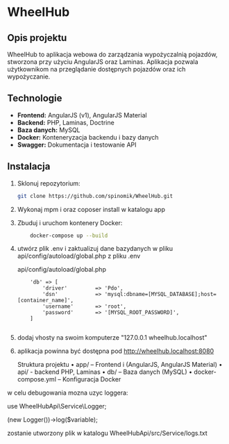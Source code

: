# WheelHub

## Opis projektu

WheelHub to aplikacja webowa do zarządzania wypożyczalnią pojazdów, stworzona przy użyciu AngularJS oraz Laminas. Aplikacja pozwala użytkownikom na przeglądanie dostępnych pojazdów oraz ich wypożyczanie.

## Technologie

- **Frontend:** AngularJS (v1), AngularJS Material
- **Backend:** PHP, Laminas, Doctrine
- **Baza danych:** MySQL
- **Docker:** Konteneryzacja backendu i bazy danych
- **Swagger:** Dokumentacja i testowanie API

## Instalacja

1.  Sklonuj repozytorium:

    ```bash
    git clone https://github.com/spinomik/WheelHub.git

    ```

2.  Wykonaj mpm i oraz coposer install w katalogu app

3.  Zbuduj i uruchom kontenery Docker:

    ```bash
        docker-compose up --build
    ```

4.  utwórz plik .env i zaktualizuj dane bazydanych w pliku api/config/autoload/global.php
    z pliku .env

    api/config/autoload/global.php

    ```
        'db' => [
            'driver'         => 'Pdo',
            'dsn'            => 'mysql:dbname=[MYSQL_DATABASE];host=[container_name]',
            'username'       => 'root',
            'password'       => '[MYSQL_ROOT_PASSWORD]',
        ]


    ```

5.  dodaj vhosty na swoim komputerze "127.0.0.1 wheelhub.localhost"

6.  aplikacja powinna być dostępna pod http://wheelhub.localhost:8080

    Struktura projektu
    • app/ – Frontend i (AngularJS, AngularJS Material)
    • api/ - backend PHP, Laminas
    • db/ – Baza danych (MySQL)
    • docker-compose.yml – Konfiguracja Docker

w celu debugowania mozna uzyc loggera:

use WheelHubApi\Service\Logger;

(new Logger())->log($variable);

zostanie utworzony plik w katalogu WheelHubApi/src/Service/logs.txt
